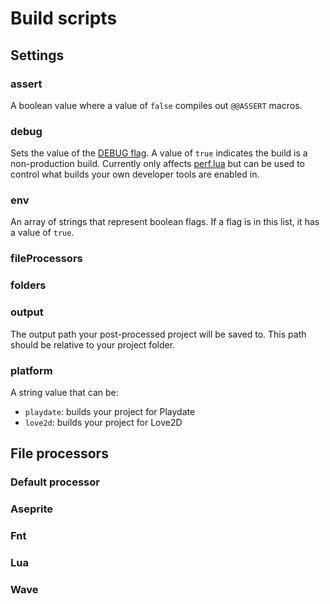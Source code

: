 # Build scripts
<!-- TODO: document settings, gotchas, example vscode tasks -->
## Settings

### assert
A boolean value where a value of `false` compiles out `@@ASSERT` macros.

### debug
Sets the value of the [DEBUG flag](core-concepts.md#debug). A value of `true` indicates the build is a non-production build. Currently only affects [perf.lua](/playbit/perf.lua) but can be used to control what builds your own developer tools are enabled in.

### env
An array of strings that represent boolean flags. If a flag is in this list, it has a value of `true`.

### fileProcessors
<!-- TODO: -->

### folders
<!-- TODO: -->

### output
The output path your post-processed project will be saved to. This path should be relative to your project folder.

### platform
A string value that can be:
- `playdate`: builds your project for Playdate
- `love2d`: builds your project for Love2D

## File processors
<!-- TODO: -->
### Default processor

### Aseprite

### Fnt

### Lua

### Wave